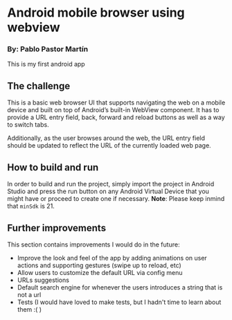 # Android mobile browser using webview

### By: Pablo Pastor Martín

This is my first android app

## The challenge

This is a basic web browser UI that supports navigating the web on a mobile device and built on top of Android’s built-in WebView component. It has to provide a URL entry field, back, forward and reload buttons as well as a way to switch tabs.

Additionally, as the user browses around the web, the URL entry field should be updated to reflect the URL of the currently loaded web page.

## How to build and run

In order to build and run the project, simply import the project in Android Studio and press the run button on any Android Virtual Device that you might have or proceed to create one if necessary. **Note**: Please keep inmind that `minSdk` is 21.

## Further improvements

This section contains improvements I would do in the future:

- Improve the look and feel of the app by adding animations on user actions and supporting gestures (swipe up to reload, etc)
- Allow users to customize the default URL via config menu
- URLs suggestions
- Default search engine for whenever the users introduces a string that is not a url
- Tests  (I would have loved to make tests, but I hadn't time to learn about them :( )